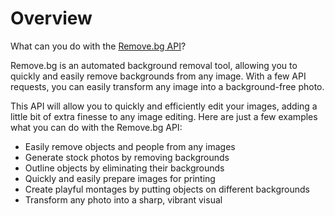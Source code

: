 # Overview

What can you do with the [Remove.bg API](https://remove.bg)?

Remove.bg is an automated background removal tool, allowing you to quickly and easily remove backgrounds from any image. With a few API requests, you can easily transform any image into a background-free photo.

This API will allow you to quickly and efficiently edit your images, adding a little bit of extra finesse to any image editing. Here are just a few examples what you can do with the Remove.bg API:

- Easily remove objects and people from any images
- Generate stock photos by removing backgrounds
- Outline objects by eliminating their backgrounds
- Quickly and easily prepare images for printing
- Create playful montages by putting objects on different backgrounds
- Transform any photo into a sharp, vibrant visual
